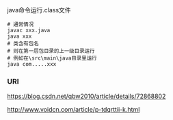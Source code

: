 java命令运行.class文件

```shell
# 通常情况
javac xxx.java
java xxx
# 类含有包名
# 则在第一层包目录的上一级目录运行
# 例如在\src\main\java目录里运行
java com.....xxx
```



### URI

https://blog.csdn.net/qbw2010/article/details/72868802

http://www.voidcn.com/article/p-tdqrttii-k.html